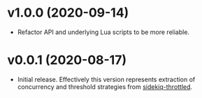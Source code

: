 # v1.0.0 (2020-09-14)

* Refactor API and underlying Lua scripts to be more reliable.


# v0.0.1 (2020-08-17)

* Initial release. Effectively this version represents extraction of concurrency
  and threshold strategies from [sidekiq-throttled][].


[sidekiq-throttled]: https://github.com/sensortower/sidekiq-throttled
